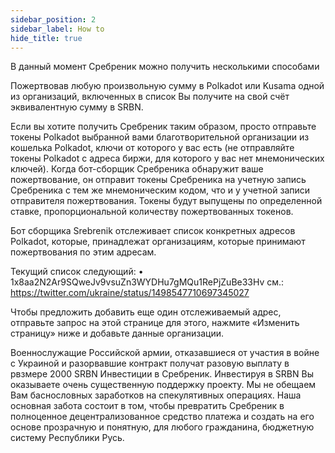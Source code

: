 ```yaml
---
sidebar_position: 2
sidebar_label: How to
hide_title: true
---
```


В данный момент Сребреник можно получить несколькими способами

Пожертвовав любую произвольную сумму в Polkadot или Kusama одной из организаций, включенных в список Вы получите на свой счёт эквивалентную сумму в SRBN. 

Если вы хотите получить Сребреник таким образом, просто отправьте токены Polkadot выбранной вами благотворительной организации из кошелька Polkadot, ключи от которого у вас есть (не отправляйте токены Polkadot с адреса биржи, для которого у вас нет мнемонических ключей). Когда бот-сборщик Сребреника обнаружит ваше пожертвование, он отправит токены Сребреника на учетную запись Сребреника с тем же мнемоническим кодом, что и у учетной записи отправителя пожертвования. Токены будут выпущены по определенной ставке, пропорциональной количеству пожертвованных токенов.

Бот сборщика Srebrenik отслеживает список конкретных адресов Polkadot, которые, принадлежат организациям, которые принимают пожертвования по этим адресам. 

Текущий список следующий: • 1x8aa2N2Ar9SQweJv9vsuZn3WYDHu7gMQu1RePjZuBe33Hv см.: https://twitter.com/ukraine/status/1498547710697345027 

Чтобы предложить добавить еще один отслеживаемый адрес, отправьте запрос на этой странице для этого, нажмите «Изменить страницу» ниже и добавьте данные организации. 

Военнослужащие Российской армии, отказавшиеся от участия в войне с Украиной и разорвавшие контракт получат разовую выплату в рвзмере 2000 SRBN
Инвестиции в Сребреник.  Инвестируя в SRBN Вы оказываете очень существенную поддержку проекту. Мы не обещаем Вам баснословных заработков на спекулятивных операциях. Наша основная забота состоит в том, чтобы превратить Сребреник в полноценное децентрализованное средство платежа и создать на его основе прозрачную и понятную, для любого гражданина, бюджетную систему Республики Русь.
